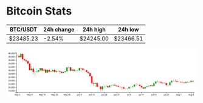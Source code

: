 # Bitcoin Stats

BTC/USDT|24h change|24h high|24h low|
|---|---|---|---|
|$23485.23|-2.54%|$24245.00|$23466.51|

<img src="./chart.svg">

